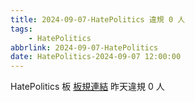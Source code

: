 ```yaml
---
title: 2024-09-07-HatePolitics 違規 0 人
tags:
    - HatePolitics
abbrlink: 2024-09-07-HatePolitics
date: HatePolitics-2024-09-07 12:00:00
---
```

HatePolitics 板 [板規連結](https://www.ptt.cc/bbs/HatePolitics/M.1617115262.A.D60.html)
昨天違規 0 人
